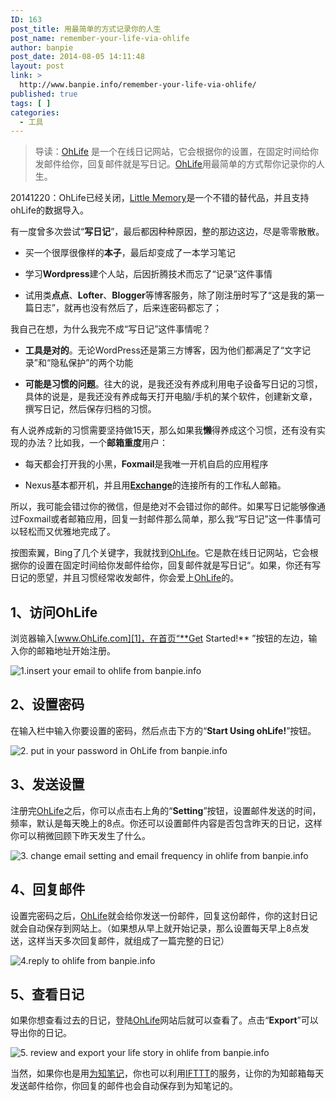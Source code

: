 ```yaml
---
ID: 163
post_title: 用最简单的方式记录你的人生
post_name: remember-your-life-via-ohlife
author: banpie
post_date: 2014-08-05 14:11:48
layout: post
link: >
  http://www.banpie.info/remember-your-life-via-ohlife/
published: true
tags: [ ]
categories:
  - 工具
---
```

> 导读：[OhLife][1] 是一个在线日记网站，它会根据你的设置，在固定时间给你发邮件给你，回复邮件就是写日记。[OhLife][1]用最简单的方式帮你记录你的人生。

20141220：OhLife已经关闭，[Little Memory][2]是一个不错的替代品，并且支持ohLife的数据导入。

有一度曾多次尝试“**写日记**”，最后都因种种原因，整的那边这边，尽是零零散散。

*   买一个很厚很像样的**本子**，最后却变成了一本学习笔记

*   学习**Wordpress**建个人站，后因折腾技术而忘了“记录”这件事情

*   试用类**点点**、**Lofter**、**Blogger**等博客服务，除了刚注册时写了“这是我的第一篇日志”，就再也没有然后了，后来连密码都忘了；

我自己在想，为什么我完不成“写日记”这件事情呢？

*   **工具是对的**。无论WordPress还是第三方博客，因为他们都满足了“文字记录”和“隐私保护”的两个功能

*   **可能是习惯的问题**。往大的说，是我还没有养成利用电子设备写日记的习惯，具体的说是，是我还没有养成每天打开电脑/手机的某个软件，创建新文章，撰写日记，然后保存归档的习惯。

有人说养成新的习惯需要坚持做15天，那么如果我**懒**得养成这个习惯，还有没有实现的办法？比如我，一个**邮箱重度**用户：

*   每天都会打开我的小黑，**Foxmail**是我唯一开机自启的应用程序

*   Nexus基本都开机，并且用[**Exchange**][3]的连接所有的工作私人邮箱。

所以，我可能会错过你的微信，但是绝对不会错过你的邮件。如果写日记能够像通过Foxmail或者邮箱应用，回复一封邮件那么简单，那么我“写日记”这一件事情可以轻松而又优雅地完成了。

按图索翼，Bing了几个关键字，我就找到[OhLife][1]。它是款在线日记网站，它会根据你的设置在固定时间给你发邮件给你，回复邮件就是写日记“。如果，你还有写日记的愿望，并且习惯经常收发邮件，你会爱上[OhLife][1]的。

## 1、访问OhLife

浏览器输入[www.OhLife.com][1]，在首页“**Get Started!** ”按钮的左边，输入你的邮箱地址开始注册。

![1.insert your email to ohlife from banpie.info][4]

## 2、设置密码

在输入栏中输入你要设置的密码，然后点击下方的“**Start Using ohLife!**”按钮。

![2. put in your password in OhLife from banpie.info][5]

## 3、发送设置

注册完[OhLife][1]之后，你可以点击右上角的“**Setting**”按钮，设置邮件发送的时间，频率，默认是每天晚上的8点。你还可以设置邮件内容是否包含昨天的日记，这样你可以稍微回顾下昨天发生了什么。

![3. change email setting and email frequency in ohlife from banpie.info][6]

## 4、回复邮件

设置完密码之后，[OhLife][1]就会给你发送一份邮件，回复这份邮件，你的这封日记就会自动保存到网站上。（如果想从早上就开始记录，那么设置每天早上8点发送，这样当天多次回复邮件，就组成了一篇完整的日记）

![4.reply to ohlife from banpie.info][7]

## 5、查看日记

如果你想查看过去的日记，登陆[OhLife][1]网站后就可以查看了。点击“**Export**”可以导出你的日记。

![5. review and export your life story in ohlife from banpie.info][8]

当然，如果你也是用[为知笔记][9]，你也可以利用[IFTTT][10]的服务，让你的为知邮箱每天发送邮件给你，你回复的邮件也会自动保存到为知笔记的。

 [1]: http://www.ohlife.com
 [2]: https://thelittlememory.com/
 [3]: http://www.banpie.info/how-to-sync-contacts-with-exchange-services/ "如何用Exchange同步电脑和手机的联系人"
 [4]: http://www.banpie.info/wp-content/uploads/2018/11/1.insert-your-email-to-ohlife-from-banpie.info_-600x278.jpg
 [5]: http://7arnhx.com1.z0.glb.clouddn.com/wp-content/uploads/2014/08/2.-put-in-your-password-in-OhLife-from-banpie.info_.jpg
 [6]: http://7arnhx.com1.z0.glb.clouddn.com/wp-content/uploads/2014/08/3.-change-email-setting-and-email-frequency-in-ohlife-from-banpie.info_.jpg
 [7]: http://7arnhx.com1.z0.glb.clouddn.com/wp-content/uploads/2014/08/4.reply-to-ohlife-from-banpie.info_.jpg
 [8]: http://7arnhx.com1.z0.glb.clouddn.com/wp-content/uploads/2014/08/5.-review-and-export-your-life-story-in-ohlife-from-banpie.info_.jpg
 [9]: http://www.banpie.info/how-to-use-wiz-note-for-collaboration/ "如何做一次协同报道：从采集到共享"
 [10]: http://www.banpie.info/how-to-use-ifttt-to-automate-your-daily-life/ "如何让整个互联网都为你工作"